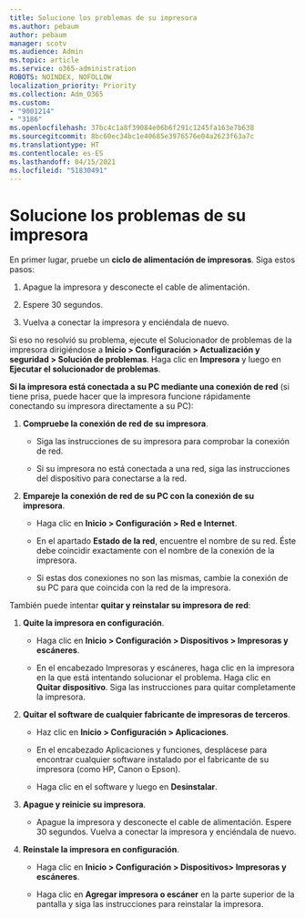 ```yaml
---
title: Solucione los problemas de su impresora
ms.author: pebaum
author: pebaum
manager: scotv
ms.audience: Admin
ms.topic: article
ms.service: o365-administration
ROBOTS: NOINDEX, NOFOLLOW
localization_priority: Priority
ms.collection: Adm_O365
ms.custom:
- "9001214"
- "3186"
ms.openlocfilehash: 37bc4c1a8f39084e06b6f291c1245fa163e7b638
ms.sourcegitcommit: 8bc60ec34bc1e40685e3976576e04a2623f63a7c
ms.translationtype: HT
ms.contentlocale: es-ES
ms.lasthandoff: 04/15/2021
ms.locfileid: "51830491"
---
```

# <a name="troubleshoot-your-printer"></a>Solucione los problemas de su impresora

En primer lugar, pruebe un **ciclo de alimentación de impresoras**. Siga estos pasos:

1. Apague la impresora y desconecte el cable de alimentación.

2. Espere 30 segundos.

3. Vuelva a conectar la impresora y enciéndala de nuevo.

Si eso no resolvió su problema, ejecute el Solucionador de problemas de la impresora dirigiéndose a **Inicio > Configuración > Actualización y seguridad > Solución de problemas**. Haga clic en **Impresora** y luego en **Ejecutar el solucionador de problemas**.

**Si la impresora está conectada a su PC mediante una conexión de red** (si tiene prisa, puede hacer que la impresora funcione rápidamente conectando su impresora directamente a su PC):

1. **Compruebe la conexión de red de su impresora**.
    
    - Siga las instrucciones de su impresora para comprobar la conexión de red.

    - Si su impresora no está conectada a una red, siga las instrucciones del dispositivo para conectarse a la red.

2. **Empareje la conexión de red de su PC con la conexión de su impresora**.

    - Haga clic en **Inicio > Configuración > Red e Internet**.

    - En el apartado **Estado de la red**, encuentre el nombre de su red. Éste debe coincidir exactamente con el nombre de la conexión de la impresora.

    - Si estas dos conexiones no son las mismas, cambie la conexión de su PC para que coincida con la red de la impresora.

También puede intentar **quitar y reinstalar su impresora de red**:

1. **Quite la impresora en configuración**.

    - Haga clic en **Inicio > Configuración > Dispositivos > Impresoras y escáneres**.

    - En el encabezado Impresoras y escáneres, haga clic en la impresora en la que está intentando solucionar el problema. Haga clic en **Quitar dispositivo**. Siga las instrucciones para quitar completamente la impresora.

2. **Quitar el software de cualquier fabricante de impresoras de terceros**.

    - Haz clic en **Inicio > Configuración > Aplicaciones**.

    - En el encabezado Aplicaciones y funciones, desplácese para encontrar cualquier software instalado por el fabricante de su impresora (como HP, Canon o Epson).

    - Haga clic en el software y luego en **Desinstalar**.

3. **Apague y reinicie su impresora**.

    - Apague la impresora y desconecte el cable de alimentación. Espere 30 segundos. Vuelva a conectar la impresora y enciéndala de nuevo.

4. **Reinstale la impresora en configuración**.

    - Haga clic en **Inicio > Configuración > Dispositivos> Impresoras y escáneres**.
 
    - Haga clic en **Agregar impresora o escáner** en la parte superior de la pantalla y siga las instrucciones para reinstalar la impresora.
